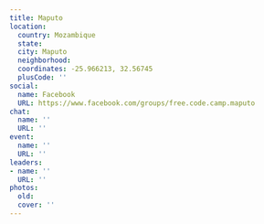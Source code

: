 ```yaml
---
title: Maputo
location:
  country: Mozambique
  state: 
  city: Maputo
  neighborhood: 
  coordinates: -25.966213, 32.56745
  plusCode: ''
social:
  name: Facebook
  URL: https://www.facebook.com/groups/free.code.camp.maputo
chat:
  name: ''
  URL: ''
event:
  name: ''
  URL: ''
leaders:
- name: ''
  URL: ''
photos:
  old: 
  cover: ''
---
```

